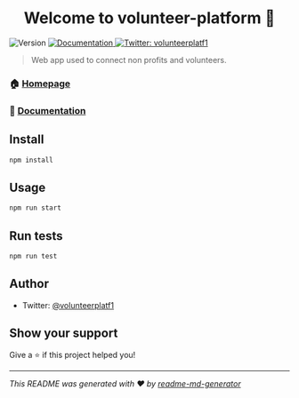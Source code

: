 <h1 align="center">Welcome to volunteer-platform 👋</h1>
<p>
  <img alt="Version" src="https://img.shields.io/badge/version-0.1.0-blue.svg?cacheSeconds=2592000" />
  <a href="https://lambda-school-labs.github.io/volunteer-platform-fe/">
    <img alt="Documentation" src="https://img.shields.io/badge/documentation-yes-brightgreen.svg" target="_blank" />
  </a>
  <a href="https://twitter.com/volunteerplatf1">
    <img alt="Twitter: volunteerplatf1" src="https://img.shields.io/twitter/follow/volunteerplatf1.svg?style=social" target="_blank" />
  </a>
</p>

> Web app used to connect non profits and volunteers.

### 🏠 [Homepage](https://volunteer-platform.netlify.com/)
### :page_facing_up: [Documentation](https://lambda-school-labs.github.io/volunteer-platform-fe/)

## Install

```sh
npm install
```

## Usage

```sh
npm run start
```

## Run tests

```sh
npm run test
```

## Author

* Twitter: [@volunteerplatf1](https://twitter.com/volunteerplatf1)

## Show your support

Give a ⭐️ if this project helped you!

***
_This README was generated with ❤️ by [readme-md-generator](https://github.com/kefranabg/readme-md-generator)_